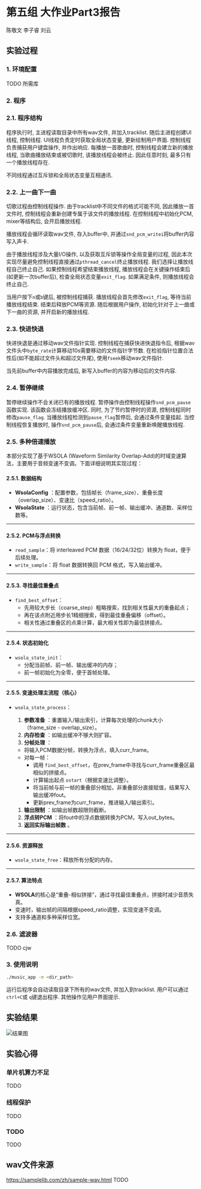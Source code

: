 # 第五组 大作业Part3报告
陈敬文 李子睿 刘云

## 实验过程

### 1. 环境配置
TODO 所需库

### 2. 程序

### 2.1. 程序结构
程序执行时, 主进程读取目录中所有wav文件, 并加入tracklist. 随后主进程创建UI线程, 控制线程. UI线程负责定时获取全局状态变量, 更新绘制用户界面. 控制线程负责捕获用户键盘操作, 并作出响应. 每播放一首歌曲时, 控制线程会建立新的播放线程, 当歌曲播放结束或被切歌时, 该播放线程会被终止. 因此任意时刻, 最多只有一个播放线程存在.

不同线程通过互斥锁和全局状态变量互相通讯.

### 2.2. 上一曲下一曲
切歌过程由控制线程操作. 由于tracklist中不同文件的格式可能不同, 因此播放一首文件时, 控制线程会重新创建专属于该文件的播放线程. 在控制线程中初始化PCM, mixer等结构后, 会开启播放线程.

播放线程会循环读取wav文件, 存入buffer中, 并通过`snd_pcm_writei`将buffer内容写入声卡. 

由于播放线程涉及大量I/O操作, 以及获取互斥锁等操作全局变量的过程, 因此本次实现尽量避免控制线程直接通过`pthread_cancel`终止播放线程. 我们选择让播放线程自己终止自己. 如果控制线程希望结束播放线程, 播放线程会在关键操作结束后(如更新一次buffer后), 检查全局状态变量`exit_flag`. 如果满足条件, 则播放线程会终止自己. 

当用户按下`n`或`b`键后, 被控制线程捕获. 播放线程会首先修改`exit_flag`, 等待当前播放线程结束. 结束后释放PCM等资源. 随后根据用户操作, 初始化针对于上一曲或下一曲的资源, 并开启新的播放线程.

### 2.3. 快进快退
快进快退是通过移动wav文件指针实现. 控制线程在捕获快进快退指令后, 根据wav文件头中`byte_rate`计算移动10s需要移动的文件指针字节数. 在检验指针位置合法性后(如不能超过文件头和超过文件尾), 使用`fseek`移动wav文件指针.

当先前buffer中内容播放完成后, 新写入buffer的内容为移动后的文件内容.

### 2.4. 暂停继续
暂停继续操作不会关闭已有的播放线程. 暂停操作由控制线程操作`snd_pcm_pause`函数实现. 该函数会冻结播放缓冲区. 同时, 为了节约暂停时的资源, 控制线程同时修改`pause_flag`. 当播放线程检测到`pause_flag`暂停后, 会通过条件变量挂起. 当控制线程恢复播放时, 操作`snd_pcm_pause`后, 会通过条件变量重新唤醒播放线程.

### 2.5. 多种倍速播放

本部分实现了基于WSOLA (Waveform Similarity Overlap-Add)的时域变速算法，主要用于音频变速不变调。下面详细说明其实现过程：


#### 2.5.1. 数据结构

* **WsolaConfig** ：配置参数，包括帧长（frame_size）、重叠长度（overlap_size）、变速比（speed_ratio）。
* **WsolaState** ：运行状态，包含当前帧、前一帧、输出缓冲、通道数、采样位数等。

---

#### 2.5.2. PCM与浮点转换

* `read_sample`：将 interleaved PCM 数据（16/24/32位）转换为 float，便于后续处理。
* `write_sample`：将 float 数据转换回 PCM 格式，写入输出缓冲。

---

#### 2.5.3. 寻找最佳重叠点

* `find_best_offset`：
  * 先用较大步长（coarse_step）粗略搜索，找到相关性最大的重叠起点；
  * 再在该点附近用步长1精细搜索，得到最佳重叠偏移（offset）。
  * 相关性通过重叠区的点乘计算，最大相关性即为最佳拼接点。

---

#### 2.5.4. 状态初始化

* `wsola_state_init`：
  * 分配当前帧、前一帧、输出缓冲的内存；
  * 前一帧初始化为全零，便于首帧处理。

---

#### 2.5.5. 变速处理主流程（核心）

* `wsola_state_process`：

  1. **参数准备** ：重置输入/输出索引，计算每次处理的chunk大小（frame_size - overlap_size）。
  2. **内存检查** ：如输出缓冲不够大则扩容。
  3. **分帧处理** ：

  * 将输入PCM数据分帧，转换为浮点，填入curr_frame。
  * 对每一帧：
    * 调用 `find_best_offset`，在prev_frame中寻找与curr_frame重叠区最相似的拼接点。
    * 计算输出起点 `ostart`（根据变速比调整）。
    * 将当前帧与前一帧的重叠部分相加，非重叠部分直接赋值，结果写入输出缓冲fout。
    * 更新prev_frame为curr_frame，推进输入/输出索引。

  1. **输出限制** ：如输出帧数超限则截断。
  2. **浮点转PCM** ：将fout中的浮点数据转换为PCM，写入out_bytes。
  3. **返回实际输出帧数** 。

---

#### 2.5.6. 资源释放

* `wsola_state_free`：释放所有分配的内存。

---

#### 2.5.7. 算法特点

* **WSOLA**的核心是“重叠-相似拼接”，通过寻找最佳重叠点，拼接时减少音质失真。
* 变速时，输出帧的间隔根据speed_ratio调整，实现变速不变调。
* 支持多通道和多种采样位宽。

### 2.6. 滤波器

TODO cjw

### 3. 使用说明

```bash
./music_app -m <dir_path>
```

运行后程序会自动读取目录下所有的wav文件, 并加入到tracklist. 用户可以通过 `ctrl+C`或 `q`键退出程序. 其他操作见用户界面提示.

## 实验结果

![结果图](./fig/result.png)

## 实验心得

### 单片机算力不足
TODO

### 线程保护

TODO

### TODO

TODO

## wav文件来源
https://samplelib.com/zh/sample-wav.html
TODO
